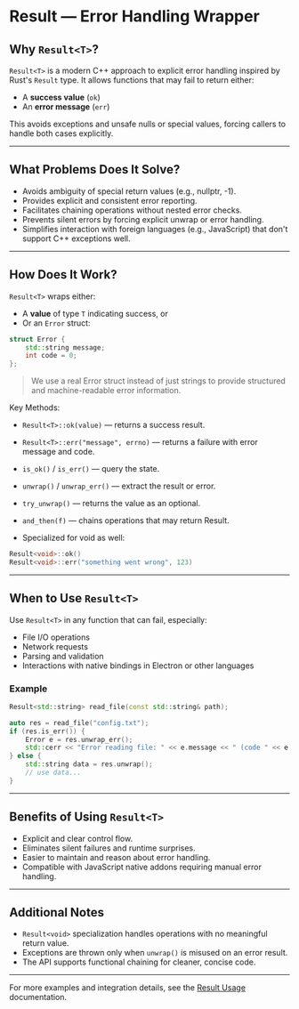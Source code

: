 # Result<T> — Error Handling Wrapper

## Why `Result<T>`?

`Result<T>` is a modern C++ approach to explicit error handling inspired by Rust's `Result` type. It allows functions that may fail to return either:

- A **success value** (`ok`)
- An **error message** (`err`)

This avoids exceptions and unsafe nulls or special values, forcing callers to handle both cases explicitly.

---

## What Problems Does It Solve?

- Avoids ambiguity of special return values (e.g., nullptr, -1).
- Provides explicit and consistent error reporting.
- Facilitates chaining operations without nested error checks.
- Prevents silent errors by forcing explicit unwrap or error handling.
- Simplifies interaction with foreign languages (e.g., JavaScript) that don't support C++ exceptions well.

---

## How Does It Work?

`Result<T>` wraps either:

- A **value** of type `T` indicating success, or
- Or an `Error` struct:

```cpp
struct Error {
    std::string message;
    int code = 0;
};
```
> We use a real Error struct instead of just strings to provide structured and machine-readable error information.

Key Methods:
- `Result<T>::ok(value)` — returns a success result.

- `Result<T>::err("message", errno)` — returns a failure with error message and code.
- `is_ok()` / `is_err()` — query the state.
- `unwrap()` / `unwrap_err()` — extract the result or error.
- `try_unwrap()` — returns the value as an optional.
- `and_then(f)` — chains operations that may return Result.
- Specialized for void as well:

```cpp
Result<void>::ok()
Result<void>::err("something went wrong", 123)
```
---

## When to Use `Result<T>`

Use `Result<T>` in any function that can fail, especially:

- File I/O operations
- Network requests
- Parsing and validation
- Interactions with native bindings in Electron or other languages

### Example

```cpp
Result<std::string> read_file(const std::string& path);

auto res = read_file("config.txt");
if (res.is_err()) {
    Error e = res.unwrap_err();
    std::cerr << "Error reading file: " << e.message << " (code " << e.code << ")\n";
} else {
    std::string data = res.unwrap();
    // use data...
}
```

---

## Benefits of Using `Result<T>`

* Explicit and clear control flow.
* Eliminates silent failures and runtime surprises.
* Easier to maintain and reason about error handling.
* Compatible with JavaScript native addons requiring manual error handling.

---

## Additional Notes

* `Result<void>` specialization handles operations with no meaningful return value.
* Exceptions are thrown only when `unwrap()` is misused on an error result.
* The API supports functional chaining for cleaner, concise code.

---

For more examples and integration details, see the [Result Usage](ResultUsage.md) documentation.
